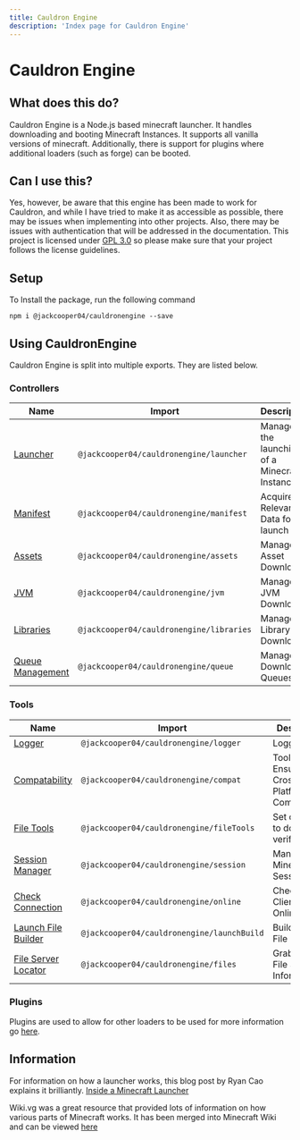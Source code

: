 ```yaml
---
title: Cauldron Engine
description: 'Index page for Cauldron Engine'
---
```


# Cauldron Engine

## What does this do?

Cauldron Engine is a Node.js based minecraft launcher.
It handles downloading and booting Minecraft Instances.
It
supports all vanilla versions of minecraft.
Additionally, there is support for plugins where additional loaders (such as
forge) can be booted.

## Can I use this?

Yes, however, be aware that this engine has been made to work for Cauldron,
and while I have tried to make it as accessible
as possible, there may be issues when implementing into other projects.
Also, there may be issues with authentication that
will be addressed in the documentation.
This project is licensed
under [GPL 3.0](https://choosealicense.com/licenses/gpl-3.0/) so please make sure that your project follows the license
guidelines.

## Setup

To Install the package, run the following command

```
npm i @jackcooper04/cauldronengine --save
```

## Using CauldronEngine

Cauldron Engine is split into multiple exports. They are listed below.

### Controllers

| Name                                          | Import                                       | Description                                   |
|-----------------------------------------------|----------------------------------------------|-----------------------------------------------|
| [Launcher](/engine/controllers/launcher)      | ```@jackcooper04/cauldronengine/launcher```  | Manages the launching of a Minecraft Instance |
| [Manifest](/engine/controllers/manifest)      | ```@jackcooper04/cauldronengine/manifest```  | Acquires Relevant Data for launch             |
| [Assets](/engine/controllers/asset)           | ```@jackcooper04/cauldronengine/assets```    | Manages Asset Download                        |
| [JVM](/engine/controllers/jvm)                | ```@jackcooper04/cauldronengine/jvm```       | Manages JVM Download                          |
| [Libraries](/engine/controllers/library)      | ```@jackcooper04/cauldronengine/libraries``` | Manages Library Download                      |
| [Queue Management](/engine/controllers/queue) | ```@jackcooper04/cauldronengine/queue```     | Manages Download Queues                       |

### Tools

| Name                                            | Import                                         | Description                                 |
|-------------------------------------------------|------------------------------------------------|---------------------------------------------|
| [Logger](/engine/tools/logger)                  | ```@jackcooper04/cauldronengine/logger```      | Logging                                     |
| [Compatability](/engine/tools/compat)           | ```@jackcooper04/cauldronengine/compat```      | Tool to Ensure Cross-Platform Compatability |
| [File Tools](/engine/tools/file)                | ```@jackcooper04/cauldronengine/fileTools```   | Set of Tools to download / verify files     |
| [Session Manager](/engine/tools/session)        | ```@jackcooper04/cauldronengine/session```     | Manages Minecraft Sessions                  |
| [Check Connection](/engine/tools/connection)    | ```@jackcooper04/cauldronengine/online```      | Checks if Client is Online                  |
| [Launch File Builder](/engine/tools/launch)     | ```@jackcooper04/cauldronengine/launchBuild``` | Builds launch File                          |
| [File Server Locator](/engine/tools/fileserver) | ```@jackcooper04/cauldronengine/files```       | Grabs Static File Server Information        |

### Plugins

Plugins are used to allow for other loaders to be used for more information go [here]().

## Information

For information on how a launcher works, this blog post by Ryan Cao explains it
brilliantly.
[Inside a Minecraft Launcher](https://ryanccn.dev/posts/inside-a-minecraft-launcher/)

Wiki.vg was a great resource that provided lots of information on how various parts of Minecraft works.
It has been merged into Minecraft Wiki
and can be viewed [here](https://minecraft.wiki/w/Microsoft_authentication#Navigation)